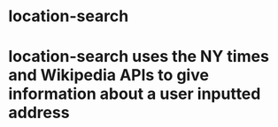 # location-search
# location-search uses the NY times and Wikipedia APIs to give information about a user inputted address

